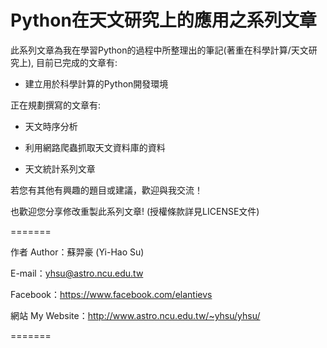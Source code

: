 Python在天文研究上的應用之系列文章
==================================

此系列文章為我在學習Python的過程中所整理出的筆記(著重在科學計算/天文研究上), 目前已完成的文章有:

- 建立用於科學計算的Python開發環境

正在規劃撰寫的文章有:

- 天文時序分析

- 利用網路爬蟲抓取天文資料庫的資料

- 天文統計系列文章

若您有其他有興趣的題目或建議，歡迎與我交流！

也歡迎您分享修改重製此系列文章! (授權條款詳見LICENSE文件)

=======

作者 Author：蘇羿豪 (Yi-Hao Su)

E-mail：yhsu@astro.ncu.edu.tw

Facebook：https://www.facebook.com/elantievs

網站 My Website：http://www.astro.ncu.edu.tw/~yhsu/yhsu/

=======
